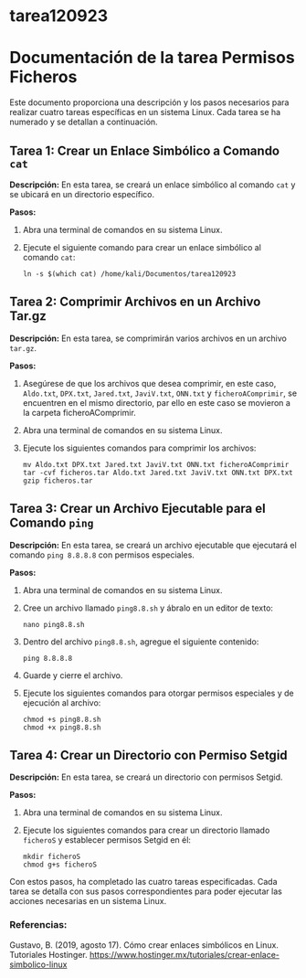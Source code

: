 # tarea120923
# Documentación de la tarea Permisos Ficheros

Este documento proporciona una descripción y los pasos necesarios para realizar cuatro tareas específicas en un sistema Linux. Cada tarea se ha numerado y se detallan a continuación.

## Tarea 1: Crear un Enlace Simbólico a Comando `cat`

**Descripción:** En esta tarea, se creará un enlace simbólico al comando `cat` y se ubicará en un directorio específico.

**Pasos:**
1. Abra una terminal de comandos en su sistema Linux.
2. Ejecute el siguiente comando para crear un enlace simbólico al comando `cat`:

   ```shell
   ln -s $(which cat) /home/kali/Documentos/tarea120923
   ```

## Tarea 2: Comprimir Archivos en un Archivo Tar.gz

**Descripción:** En esta tarea, se comprimirán varios archivos en un archivo `tar.gz`.

**Pasos:**
1. Asegúrese de que los archivos que desea comprimir, en este caso, `Aldo.txt`, `DPX.txt`, `Jared.txt`, `JaviV.txt`, `ONN.txt` y `ficheroAComprimir`, se encuentren en el mismo directorio, par ello en este caso se movieron a la carpeta ficheroAComprimir.
2. Abra una terminal de comandos en su sistema Linux.
3. Ejecute los siguientes comandos para comprimir los archivos:

   ```shell
   mv Aldo.txt DPX.txt Jared.txt JaviV.txt ONN.txt ficheroAComprimir
   tar -cvf ficheros.tar Aldo.txt Jared.txt JaviV.txt ONN.txt DPX.txt
   gzip ficheros.tar
   ```

## Tarea 3: Crear un Archivo Ejecutable para el Comando `ping`

**Descripción:** En esta tarea, se creará un archivo ejecutable que ejecutará el comando `ping 8.8.8.8` con permisos especiales.

**Pasos:**
1. Abra una terminal de comandos en su sistema Linux.
2. Cree un archivo llamado `ping8.8.sh` y ábralo en un editor de texto:

   ```shell
   nano ping8.8.sh
   ```

3. Dentro del archivo `ping8.8.sh`, agregue el siguiente contenido:

   ```shell
   ping 8.8.8.8
   ```

4. Guarde y cierre el archivo.
5. Ejecute los siguientes comandos para otorgar permisos especiales y de ejecución al archivo:

   ```shell
   chmod +s ping8.8.sh
   chmod +x ping8.8.sh
   ```

## Tarea 4: Crear un Directorio con Permiso Setgid

**Descripción:** En esta tarea, se creará un directorio con permisos Setgid.

**Pasos:**
1. Abra una terminal de comandos en su sistema Linux.
2. Ejecute los siguientes comandos para crear un directorio llamado `ficheroS` y establecer permisos Setgid en él:

   ```shell
   mkdir ficheroS
   chmod g+s ficheroS
   ```

Con estos pasos, ha completado las cuatro tareas especificadas. Cada tarea se detalla con sus pasos correspondientes para poder ejecutar las acciones necesarias en un sistema Linux.
### Referencias:
Gustavo, B. (2019, agosto 17). Cómo crear enlaces simbólicos en Linux. Tutoriales Hostinger. https://www.hostinger.mx/tutoriales/crear-enlace-simbolico-linux


